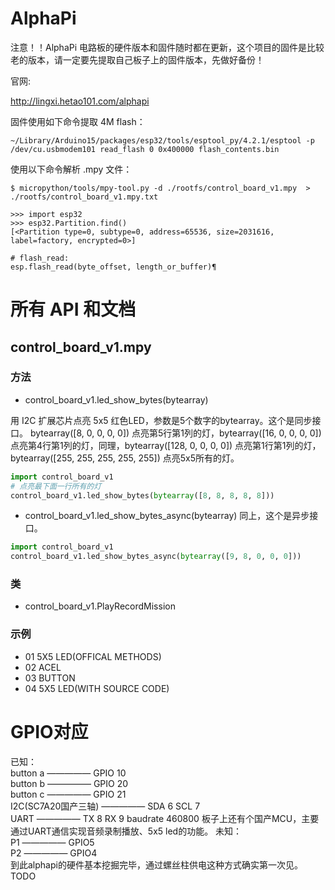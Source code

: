 # AlphaPi

注意！！AlphaPi 电路板的硬件版本和固件随时都在更新，这个项目的固件是比较老的版本，请一定要先提取自己板子上的固件版本，先做好备份！

官网:

http://lingxi.hetao101.com/alphapi


固件使用如下命令提取 4M flash：

```shell
~/Library/Arduino15/packages/esp32/tools/esptool_py/4.2.1/esptool -p /dev/cu.usbmodem101 read_flash 0 0x400000 flash_contents.bin
```

使用以下命令解析 .mpy 文件：
```shell
$ micropython/tools/mpy-tool.py -d ./rootfs/control_board_v1.mpy  > ./rootfs/control_board_v1.mpy.txt
```


```shell
>>> import esp32
>>> esp32.Partition.find()
[<Partition type=0, subtype=0, address=65536, size=2031616, label=factory, encrypted=0>]
```


```shell
# flash_read:
esp.flash_read(byte_offset, length_or_buffer)¶
```

# 所有 API 和文档
## control_board_v1.mpy

### 方法

* control_board_v1.led_show_bytes(bytearray)

用 I2C 扩展芯片点亮 5x5 红色LED，参数是5个数字的bytearray。这个是同步接口。
bytearray([8, 0, 0, 0, 0]) 点亮第5行第1列的灯，bytearray([16, 0, 0, 0, 0]) 点亮第4行第1列的灯，同理，bytearray([128, 0, 0, 0, 0]) 点亮第1行第1列的灯，bytearray([255, 255, 255, 255, 255]) 点亮5x5所有的灯。

```python
import control_board_v1
# 点亮最下面一行所有的灯
control_board_v1.led_show_bytes(bytearray([8, 8, 8, 8, 8]))
```

* control_board_v1.led_show_bytes_async(bytearray)
同上，这个是异步接口。
```python
import control_board_v1
control_board_v1.led_show_bytes_async(bytearray([9, 8, 0, 0, 0]))
```


### 类
* control_board_v1.PlayRecordMission

### 示例
* 01 5X5 LED(OFFICAL METHODS)
* 02 ACEL
* 03 BUTTON
* 04 5X5 LED(WITH SOURCE CODE)


# GPIO对应
已知：  
button a ————— GPIO 10  
button b ————— GPIO 20  
button c ————— GPIO 21  
I2C(SC7A20国产三轴) ————— SDA 6 SCL 7  
UART ————— TX 8 RX 9 baudrate 460800
板子上还有个国产MCU，主要通过UART通信实现音频录制播放、5x5 led的功能。
未知：  
P1 ————— GPIO5  
P2 ————— GPIO4    
到此alphapi的硬件基本挖掘完毕，通过螺丝柱供电这种方式确实第一次见。  
TODO
